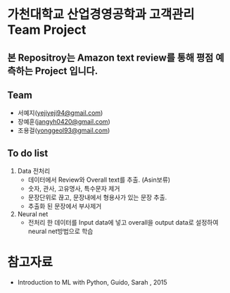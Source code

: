 

# 가천대학교 산업경영공학과 고객관리 Team Project


## 본 Repositroy는 Amazon text review를 통해 평점 예측하는 Project 입니다.


## Team

   - 서예지(yejiyeji94@gmail.com)
   - 장예훈(jangyh0420@gmail.com)
   - 조용걸(yonggeol93@gmail.com)


## To do list

   1. Data 전처리
        - 데이터에서 Review와 Overall text를 추출. (Asin보류)
        - 숫자, 관사, 고유명사, 특수문자 제거
        - 문장단위로 끊고, 문장내에서 형용사가 있는 문장 추출.
        - 추출화 된 문장에서 부사제거
   2. Neural net
        - 전처리 한 데이터를 Input data에 넣고 overall을 output data로 설정하여 neural net방법으로 학습


# 참고자료

   - Introduction to ML with Python, Guido, Sarah , 2015

